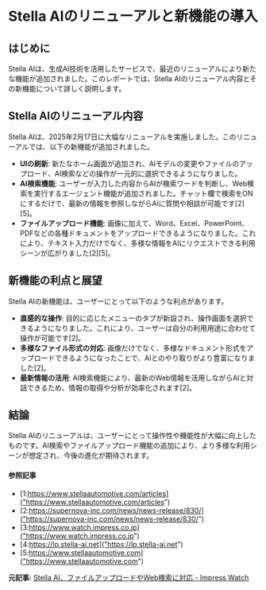 # Stella AIのリニューアルと新機能の導入

## はじめに

Stella AIは、生成AI技術を活用したサービスで、最近のリニューアルにより新たな機能が追加されました。このレポートでは、Stella AIのリニューアル内容とその新機能について詳しく説明します。

## Stella AIのリニューアル内容

Stella AIは、2025年2月17日に大幅なリニューアルを実施しました。このリニューアルでは、以下の新機能が追加されました。

- **UIの刷新**: 新たなホーム画面が追加され、AIモデルの変更やファイルのアップロード、AI検索などの操作が一元的に選択できるようになりました。
- **AI検索機能**: ユーザーが入力した内容からAIが検索ワードを判断し、Web検索を実行するエージェント機能が追加されました。チャット欄で検索をONにするだけで、最新の情報を参照しながらAIに質問や相談が可能です[2][5]。
- **ファイルアップロード機能**: 画像に加えて、Word、Excel、PowerPoint、PDFなどの各種ドキュメントをアップロードできるようになりました。これにより、テキスト入力だけでなく、多様な情報をAIにリクエストできる利用シーンが広がりました[2][5]。

## 新機能の利点と展望

Stella AIの新機能は、ユーザーにとって以下のような利点があります。

- **直感的な操作**: 目的に応じたメニューのタブが新設され、操作画面を選択できるようになりました。これにより、ユーザーは自分の利用用途に合わせて操作が可能です[2]。
- **多様なファイル形式の対応**: 画像だけでなく、多様なドキュメント形式をアップロードできるようになったことで、AIとのやり取りがより豊富になりました[2]。
- **最新情報の活用**: AI検索機能により、最新のWeb情報を活用しながらAIと対話できるため、情報の取得や分析が効率化されます[2]。

## 結論

Stella AIのリニューアルは、ユーザーにとって操作性や機能性が大幅に向上したものです。AI検索やファイルアップロード機能の追加により、より多様な利用シーンが想定され、今後の進化が期待されます。

#### 参照記事
- [1:https://www.stellaautomotive.com/articles]("https://www.stellaautomotive.com/articles")
- [2:https://supernova-inc.com/news/news-release/830/]("https://supernova-inc.com/news/news-release/830/")
- [3:https://www.watch.impress.co.jp]("https://www.watch.impress.co.jp")
- [4:https://lp.stella-ai.net]("https://lp.stella-ai.net")
- [5:https://www.stellaautomotive.com]("https://www.stellaautomotive.com")


**元記事:** [Stella AI、ファイルアップロードやWeb検索に対応 - Impress Watch](https://www.watch.impress.co.jp/docs/news/1663381.html)